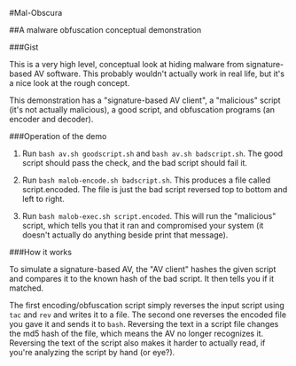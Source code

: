 #Mal-Obscura

##A malware obfuscation conceptual demonstration

###Gist

This is a very high level, conceptual look at hiding malware from signature-based AV software. This probably wouldn't actually work in real life, but it's a nice look at the rough concept.

This demonstration has a "signature-based AV client", a "malicious" script (it's not actually malicious), a good script, and obfuscation programs (an encoder and decoder).

###Operation of the demo

1) Run `bash av.sh goodscript.sh` and `bash av.sh badscript.sh`. The good script should pass the check, and the bad script should fail it.

2) Run `bash malob-encode.sh badscript.sh`. This produces a file called script.encoded. The file is just the bad script reversed top to bottom and left to right.

3) Run `bash malob-exec.sh script.encoded`. This will run the "malicious" script, which tells you that it ran and compromised your system (it doesn't actually do anything beside print that message).

###How it works

To simulate a signature-based AV, the "AV client" hashes the given script and compares it to the known hash of the bad script. It then tells you if it matched.

The first encoding/obfuscation script simply reverses the input script using `tac` and `rev` and writes it to a file. The second one reverses the encoded file you gave it and sends it to `bash`. Reversing the text in a script file changes the md5 hash of the file, which means the AV no longer recognizes it. Reversing the text of the script also makes it harder to actually read, if you're analyzing the script by hand (or eye?).
